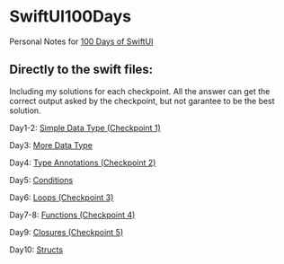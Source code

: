 # SwiftUI100Days
Personal Notes for [100 Days of SwiftUI](https://www.hackingwithswift.com/100/swiftui)

## Directly to the swift files:

Including my solutions for each checkpoint. All the answer can get the correct output asked by the checkpoint, but not garantee to be the best solution.

Day1-2: [Simple Data Type (Checkpoint 1)](/Day1-2_SimpleDataType.playground/Contents.swift)

Day3: [More Data Type](/Day3_MoreDataType.playground/Contents.swift)

Day4: [Type Annotations (Checkpoint 2)](/Day4_TypeAnnotations.playground/Contents.swift)

Day5: [Conditions](/Day5_Conditions.playground/Contents.swift)

Day6: [Loops (Checkpoint 3)](/Day6_Loops.playground/Contents.swift)

Day7-8: [Functions (Checkpoint 4)](/Day7-8_Functions.playground/Contents.swift)

Day9: [Closures (Checkpoint 5)](/Day9_Closures.playground/Contents.swift)

Day10: [Structs](/Day10_Structs.playground/Contents.swift)